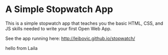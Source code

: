 # A Simple Stopwatch App

This is a simple stopwatch app that teaches you the basic HTML, CSS, and JS
skills needed to write your first Open Web App.

See the app running here: http://leibovic.github.io/stopwatch/

hello from Laila
